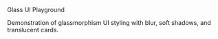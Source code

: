 Glass UI Playground

Demonstration of glassmorphism UI styling with blur, soft shadows, and translucent cards.